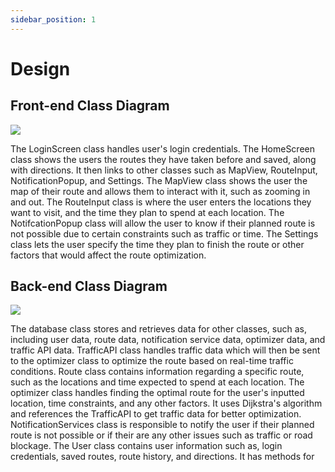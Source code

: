 ```yaml
---
sidebar_position: 1
---
```

# Design

## Front-end Class Diagram

[![](https://mermaid.ink/img/pako:eNqVU01Lw0AQ_SthT4rtH8hBECsqVJFGPEgu6-40HZqdCZvZSin976ZNpbEmaTOXXeY95s3nRhm2oGJlcl2WE9SZ1y6lqLK9J5pyhpQYD0DRpgZ2duOBLPir6zhaMdojMF5osjkk4cuhdML31ZPBX3ibUlP4iR0M151ADgLdujmaZa_siy4-EL6HaH4yu-6EvM56BWccBJ6pCDJE887aKRstyNTJmYHjFZylvaO7ZB6vLDjHOtYbF6E4m-5JgAREkLJySJmPunyYV6oIZNZtSZ7WwVSK10hS9pbU3Orx-LaxbDXeWL4dfFiKVuw4v1b4X9taWb-9USPlwDuNtjrJfZ9SJQtwkKq4-lrtl6lKaVvxdBBO1mRULD7ASIXCaoHDBdfO7Q8q0TQX?type=png)](https://mermaid.live/edit#pako:eNqVU01Lw0AQ_SthT4rtH8hBECsqVJFGPEgu6-40HZqdCZvZSin976ZNpbEmaTOXXeY95s3nRhm2oGJlcl2WE9SZ1y6lqLK9J5pyhpQYD0DRpgZ2duOBLPir6zhaMdojMF5osjkk4cuhdML31ZPBX3ibUlP4iR0M151ADgLdujmaZa_siy4-EL6HaH4yu-6EvM56BWccBJ6pCDJE887aKRstyNTJmYHjFZylvaO7ZB6vLDjHOtYbF6E4m-5JgAREkLJySJmPunyYV6oIZNZtSZ7WwVSK10hS9pbU3Orx-LaxbDXeWL4dfFiKVuw4v1b4X9taWb-9USPlwDuNtjrJfZ9SJQtwkKq4-lrtl6lKaVvxdBBO1mRULD7ASIXCaoHDBdfO7Q8q0TQX)

The LoginScreen class handles user's login credentials. The HomeScreen class shows the users the routes they have taken before and saved, along with directions. It then links to other classes such as MapView, RouteInput, NotificationPopup, and Settings. The MapView class shows the user the map of their route and allows them to interact with it, such as zooming in and out. The RouteInput class is where the user enters the locations they want to visit, and the time they plan to spend at each location. The NotifcationPopup class will allow the user to know if their planned route is not possible due to certain constraints such as traffic or time. The Settings class lets the user specify the time they plan to finish the route or other factors that would affect the route optimization. 

## Back-end Class Diagram

[![](https://mermaid.ink/img/pako:eNp9VE1PwzAM_StRTiDoH9gBaQwhkPgSjFsvJvFGWJtMrjs0pv13kqxN163bpaqfnfeeXTcbqZxGOZJZluWWDRc4EregFhlaLSYFVJW4MzAnKHMba1TAEvRZIYksuxHvrmbMrRCvSzal-TsPTwlmM6PGb4_HuRfHxueAjbMfSCujIsEAHMuDg5C_A4YvqM6AyUsPPSHXq0kGjzL9RuJsorjYhFiIrPaBhRKbcOkLfh3pJqRg6cFU7GjdVhCujKv9iAlVMFU1iQpWqGMPLaIPSnbPq8LNjb247CJ_JoWKEBgjTcIC8x6yDY-unZhJ_RRuN6rWgx8MjvmpQXs-QOsWT1Jz5GnvxKBktxCb1OrPomKCPdWJN-ERY7n14vgb6R6Un2Z_IjNjdeSE4nSf3adMqryDwhfv8YUuutQg29C6NrRXNuTWYU0Gj6YFS80f6od9wU7aI4RMBld74FZeyxKpBKP97x2pcukH5FdRjvyrBlrkMrehDmp2H2ur5IipxmtZL70kNj95C6I2XvZ5d13EW2P7Dx0xZEI?type=png)](https://mermaid.live/edit#pako:eNp9VE1PwzAM_StRTiDoH9gBaQwhkPgSjFsvJvFGWJtMrjs0pv13kqxN163bpaqfnfeeXTcbqZxGOZJZluWWDRc4EregFhlaLSYFVJW4MzAnKHMba1TAEvRZIYksuxHvrmbMrRCvSzal-TsPTwlmM6PGb4_HuRfHxueAjbMfSCujIsEAHMuDg5C_A4YvqM6AyUsPPSHXq0kGjzL9RuJsorjYhFiIrPaBhRKbcOkLfh3pJqRg6cFU7GjdVhCujKv9iAlVMFU1iQpWqGMPLaIPSnbPq8LNjb247CJ_JoWKEBgjTcIC8x6yDY-unZhJ_RRuN6rWgx8MjvmpQXs-QOsWT1Jz5GnvxKBktxCb1OrPomKCPdWJN-ERY7n14vgb6R6Un2Z_IjNjdeSE4nSf3adMqryDwhfv8YUuutQg29C6NrRXNuTWYU0Gj6YFS80f6od9wU7aI4RMBld74FZeyxKpBKP97x2pcukH5FdRjvyrBlrkMrehDmp2H2ur5IipxmtZL70kNj95C6I2XvZ5d13EW2P7Dx0xZEI)

The database class stores and retrieves data for other classes, such as, including user data, route data, notification service data, optimizer data, and traffic API data. TrafficAPI class handles traffic data which will then be sent to the optimizer class to optimize the route based on real-time traffic conditions.  Route class contains information regarding a specific route, such as the locations and time expected to spend at each location. The optimizer class handles finding the optimal route for the user's inputted location, time constraints, and any other factors. It uses Dijkstra's algorithm and references the TrafficAPI to get traffic data for better optimization. NotificationServices class is responsible to notify the user if their planned route is not possible or if their are any other issues such as traffic or road blockage. The User class contains user information such as, login credentials, saved routes, route history, and directions. It has methods for
